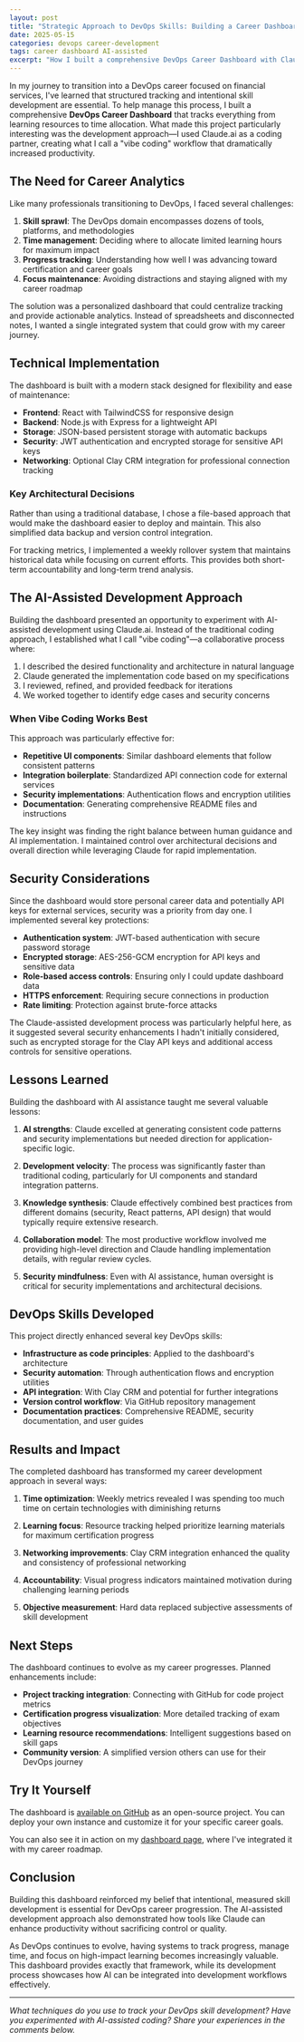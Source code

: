 ```yaml
---
layout: post
title: "Strategic Approach to DevOps Skills: Building a Career Dashboard with AI Assistance"
date: 2025-05-15
categories: devops career-development
tags: career dashboard AI-assisted
excerpt: "How I built a comprehensive DevOps Career Dashboard with Claude.ai assistance to track skills, learning resources, and career progress."
---
```


In my journey to transition into a DevOps career focused on financial services, I've learned that structured tracking and intentional skill development are essential. To help manage this process, I built a comprehensive **DevOps Career Dashboard** that tracks everything from learning resources to time allocation. What made this project particularly interesting was the development approach—I used Claude.ai as a coding partner, creating what I call a "vibe coding" workflow that dramatically increased productivity.

## The Need for Career Analytics

Like many professionals transitioning to DevOps, I faced several challenges:

1. **Skill sprawl**: The DevOps domain encompasses dozens of tools, platforms, and methodologies
2. **Time management**: Deciding where to allocate limited learning hours for maximum impact
3. **Progress tracking**: Understanding how well I was advancing toward certification and career goals
4. **Focus maintenance**: Avoiding distractions and staying aligned with my career roadmap

The solution was a personalized dashboard that could centralize tracking and provide actionable analytics. Instead of spreadsheets and disconnected notes, I wanted a single integrated system that could grow with my career journey.

## Technical Implementation

The dashboard is built with a modern stack designed for flexibility and ease of maintenance:

- **Frontend**: React with TailwindCSS for responsive design
- **Backend**: Node.js with Express for a lightweight API
- **Storage**: JSON-based persistent storage with automatic backups
- **Security**: JWT authentication and encrypted storage for sensitive API keys
- **Networking**: Optional Clay CRM integration for professional connection tracking

### Key Architectural Decisions

Rather than using a traditional database, I chose a file-based approach that would make the dashboard easier to deploy and maintain. This also simplified data backup and version control integration.

For tracking metrics, I implemented a weekly rollover system that maintains historical data while focusing on current efforts. This provides both short-term accountability and long-term trend analysis.

## The AI-Assisted Development Approach

Building the dashboard presented an opportunity to experiment with AI-assisted development using Claude.ai. Instead of the traditional coding approach, I established what I call "vibe coding"—a collaborative process where:

1. I described the desired functionality and architecture in natural language
2. Claude generated the implementation code based on my specifications
3. I reviewed, refined, and provided feedback for iterations
4. We worked together to identify edge cases and security concerns

### When Vibe Coding Works Best

This approach was particularly effective for:

- **Repetitive UI components**: Similar dashboard elements that follow consistent patterns
- **Integration boilerplate**: Standardized API connection code for external services
- **Security implementations**: Authentication flows and encryption utilities
- **Documentation**: Generating comprehensive README files and instructions

The key insight was finding the right balance between human guidance and AI implementation. I maintained control over architectural decisions and overall direction while leveraging Claude for rapid implementation.

## Security Considerations

Since the dashboard would store personal career data and potentially API keys for external services, security was a priority from day one. I implemented several key protections:

- **Authentication system**: JWT-based authentication with secure password storage
- **Encrypted storage**: AES-256-GCM encryption for API keys and sensitive data
- **Role-based access controls**: Ensuring only I could update dashboard data
- **HTTPS enforcement**: Requiring secure connections in production
- **Rate limiting**: Protection against brute-force attacks

The Claude-assisted development process was particularly helpful here, as it suggested several security enhancements I hadn't initially considered, such as encrypted storage for the Clay API keys and additional access controls for sensitive operations.

## Lessons Learned

Building the dashboard with AI assistance taught me several valuable lessons:

1. **AI strengths**: Claude excelled at generating consistent code patterns and security implementations but needed direction for application-specific logic.

2. **Development velocity**: The process was significantly faster than traditional coding, particularly for UI components and standard integration patterns.

3. **Knowledge synthesis**: Claude effectively combined best practices from different domains (security, React patterns, API design) that would typically require extensive research.

4. **Collaboration model**: The most productive workflow involved me providing high-level direction and Claude handling implementation details, with regular review cycles.

5. **Security mindfulness**: Even with AI assistance, human oversight is critical for security implementations and architectural decisions.

## DevOps Skills Developed

This project directly enhanced several key DevOps skills:

- **Infrastructure as code principles**: Applied to the dashboard's architecture
- **Security automation**: Through authentication flows and encryption utilities
- **API integration**: With Clay CRM and potential for further integrations
- **Version control workflow**: Via GitHub repository management
- **Documentation practices**: Comprehensive README, security documentation, and user guides

## Results and Impact

The completed dashboard has transformed my career development approach in several ways:

1. **Time optimization**: Weekly metrics revealed I was spending too much time on certain technologies with diminishing returns

2. **Learning focus**: Resource tracking helped prioritize learning materials for maximum certification progress

3. **Networking improvements**: Clay CRM integration enhanced the quality and consistency of professional networking

4. **Accountability**: Visual progress indicators maintained motivation during challenging learning periods

5. **Objective measurement**: Hard data replaced subjective assessments of skill development

## Next Steps

The dashboard continues to evolve as my career progresses. Planned enhancements include:

- **Project tracking integration**: Connecting with GitHub for code project metrics
- **Certification progress visualization**: More detailed tracking of exam objectives
- **Learning resource recommendations**: Intelligent suggestions based on skill gaps
- **Community version**: A simplified version others can use for their DevOps journey

## Try It Yourself

The dashboard is [available on GitHub](https://github.com/joshuamichaelhall/devops-career-dashboard) as an open-source project. You can deploy your own instance and customize it for your specific career goals.

You can also see it in action on my [dashboard page](/dashboard), where I've integrated it with my career roadmap.

## Conclusion

Building this dashboard reinforced my belief that intentional, measured skill development is essential for DevOps career progression. The AI-assisted development approach also demonstrated how tools like Claude can enhance productivity without sacrificing control or quality.

As DevOps continues to evolve, having systems to track progress, manage time, and focus on high-impact learning becomes increasingly valuable. This dashboard provides exactly that framework, while its development process showcases how AI can be integrated into development workflows effectively.

---

*What techniques do you use to track your DevOps skill development? Have you experimented with AI-assisted coding? Share your experiences in the comments below.*